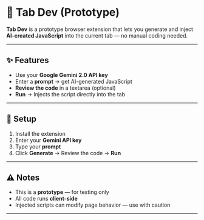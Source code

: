 # 🚀 Tab Dev (Prototype)

**Tab Dev** is a prototype browser extension that lets you generate and inject **AI-created JavaScript** into the current tab — no manual coding needed.

---

## ✨ Features

- Use your **Google Gemini 2.0 API key**  
- Enter a **prompt** → get AI-generated JavaScript  
- **Review the code** in a textarea (optional)  
- **Run** → Injects the script directly into the tab

---

## 🔧 Setup

1. Install the extension  
2. Enter your **Gemini API key**  
3. Type your **prompt**  
4. Click **Generate** → Review the code → **Run**

---

## ⚠️ Notes

- This is a **prototype** — for testing only  
- All code runs **client-side**  
- Injected scripts can modify page behavior — use with caution

---
